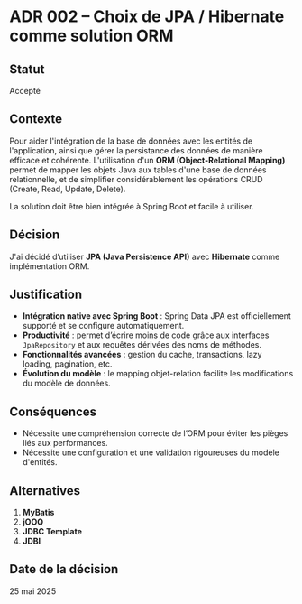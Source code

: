 # ADR 002 – Choix de JPA / Hibernate comme solution ORM

## Statut

Accepté

## Contexte

Pour aider l'intégration de la base de données avec les entités de l'application, ainsi que gérer la persistance des données de manière efficace et cohérente. L'utilisation d'un **ORM (Object-Relational Mapping)** permet de mapper les objets Java aux tables d'une base de données relationnelle, et de simplifier considérablement les opérations CRUD (Create, Read, Update, Delete).

La solution doit être bien intégrée à Spring Boot et facile à utiliser.

## Décision

J'ai décidé d’utiliser **JPA (Java Persistence API)** avec **Hibernate** comme implémentation ORM.

## Justification

- **Intégration native avec Spring Boot** : Spring Data JPA est officiellement supporté et se configure automatiquement.
- **Productivité** : permet d’écrire moins de code grâce aux interfaces `JpaRepository` et aux requêtes dérivées des noms de méthodes.
- **Fonctionnalités avancées** : gestion du cache, transactions, lazy loading, pagination, etc.
- **Évolution du modèle** : le mapping objet-relation facilite les modifications du modèle de données.

## Conséquences

- Nécessite une compréhension correcte de l’ORM pour éviter les pièges liés aux performances.
- Nécessite une configuration et une validation rigoureuses du modèle d'entités.

## Alternatives
1. **MyBatis**
2. **jOOQ**
3. **JDBC Template**
4. **JDBI**

## Date de la décision

25 mai 2025
